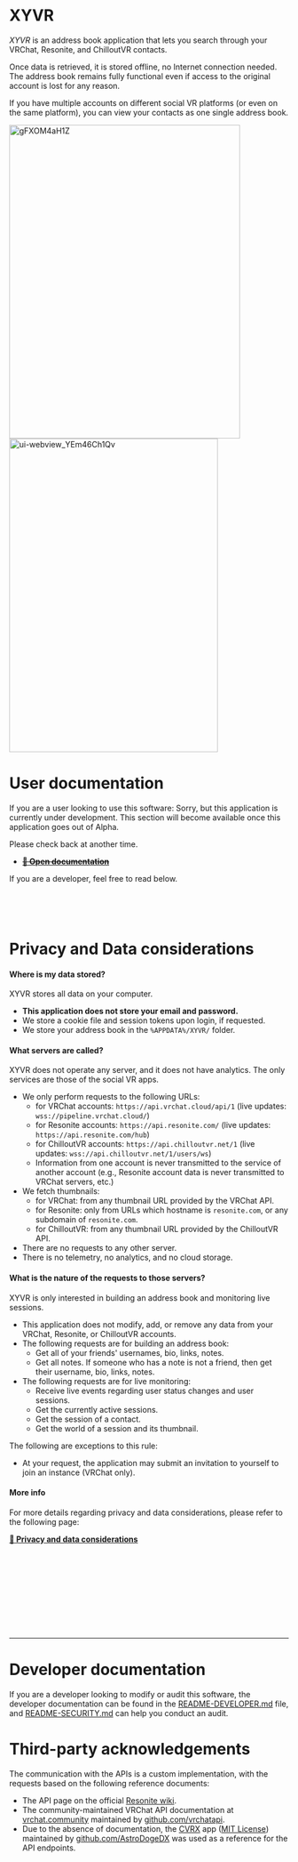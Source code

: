 ﻿XYVR
====

*XYVR* is an address book application that lets you search through your VRChat, Resonite, and ChilloutVR contacts.

Once data is retrieved, it is stored offline, no Internet connection needed.
The address book remains fully functional even if access to the original account is lost for any reason.

If you have multiple accounts on different social VR platforms (or even on the same platform), you can
view your contacts as one single address book.

<img width="416" height="564" alt="gFXOM4aH1Z" src="https://github.com/user-attachments/assets/55f337a2-87d8-467b-bfdc-a0e6dc848087" /><img width="376" height="564" alt="ui-webview_YEm46Ch1Qv" src="https://github.com/user-attachments/assets/916fe6b4-6373-44fd-a6be-be17ead6b8fa" />

# User documentation

If you are a user looking to use this software: Sorry, but this application is currently under development. This section will become available once this
application goes out of Alpha. 

Please check back at another time.

- ~~**[📘 Open documentation](https://docs.hai-vr.dev/docs/xyvr)**~~

If you are a developer, feel free to read below.

&nbsp;

&nbsp;

# Privacy and Data considerations

#### Where is my data stored?

XYVR stores all data on your computer.

- **This application does not store your email and password.**
- We store a cookie file and session tokens upon login, if requested.
- We store your address book in the `%APPDATA%/XYVR/` folder.

#### What servers are called?

XYVR does not operate any server, and it does not have analytics. The only services are those of the social VR apps.

- We only perform requests to the following URLs:
  - for VRChat accounts: `https://api.vrchat.cloud/api/1` (live updates: `wss://pipeline.vrchat.cloud/`)
  - for Resonite accounts: `https://api.resonite.com/` (live updates: `https://api.resonite.com/hub`)
  - for ChilloutVR accounts: `https://api.chilloutvr.net/1` (live updates: `wss://api.chilloutvr.net/1/users/ws`)
  - Information from one account is never transmitted to the service of another account (e.g., Resonite account data is never transmitted to VRChat servers, etc.)
- We fetch thumbnails:
  - for VRChat: from any thumbnail URL provided by the VRChat API.
  - for Resonite: only from URLs which hostname is `resonite.com`, or any subdomain of `resonite.com`.
  - for ChilloutVR: from any thumbnail URL provided by the ChilloutVR API.
- There are no requests to any other server.
- There is no telemetry, no analytics, and no cloud storage.

#### What is the nature of the requests to those servers?

XYVR is only interested in building an address book and monitoring live sessions.

- This application does not modify, add, or remove any data from your VRChat, Resonite, or ChilloutVR accounts.
- The following requests are for building an address book:
  - Get all of your friends' usernames, bio, links, notes.
  - Get all notes. If someone who has a note is not a friend, then get their username, bio, links, notes.
- The following requests are for live monitoring:
  - Receive live events regarding user status changes and user sessions.
  - Get the currently active sessions. 
  - Get the session of a contact.
  - Get the world of a session and its thumbnail.

The following are exceptions to this rule:
  - At your request, the application may submit an invitation to yourself to join an instance (VRChat only).

#### More info

For more details regarding privacy and data considerations, please refer to the following page:

**[📘 Privacy and data considerations](https://docs.hai-vr.dev/docs/xyvr/privacy)**


&nbsp;

&nbsp;

&nbsp;

&nbsp;

&nbsp;

-----

# Developer documentation

If you are a developer looking to modify or audit this software, the developer documentation can be found
in the [README-DEVELOPER.md](README-DEVELOPER.md) file, and [README-SECURITY.md](README-SECURITY.md)
can help you conduct an audit.

# Third-party acknowledgements

The communication with the APIs is a custom implementation, with the requests based on the following reference documents:
- The API page on the official [Resonite wiki](https://wiki.resonite.com/API).
- The community-maintained VRChat API documentation at [vrchat.community](https://vrchat.community/) maintained by [github.com/vrchatapi](https://github.com/vrchatapi).
- Due to the absence of documentation, the [CVRX](https://github.com/AstroDogeDX/CVRX/blob/472cceec651abbeff9c76ae8412522d27015bfd9/server/api_cvr_http.js) app ([MIT License](https://github.com/AstroDogeDX/CVRX/blob/472cceec651abbeff9c76ae8412522d27015bfd9/LICENSE))
  maintained by [github.com/AstroDogeDX](https://github.com/AstroDogeDX/CVRX) was used as a reference for the API endpoints.
